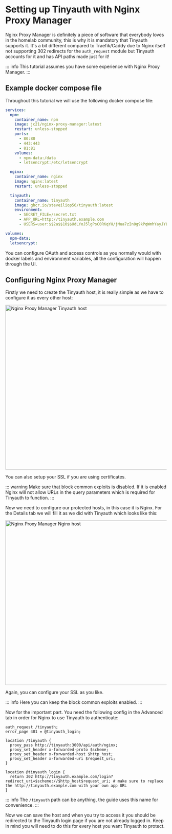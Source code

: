 # Setting up Tinyauth with Nginx Proxy Manager

Nginx Proxy Manager is definitely a piece of software that everybody loves in the homelab community, this is why it is mandatory that Tinyauth supports it. It's a bit different compared to Traefik/Caddy due to Nginx itself not supporting 302 redirects for the `auth_request` module but Tinyauth accounts for it and has API paths made just for it!

::: info
This tutorial assumes you have some experience with Nginx Proxy Manager.
:::

## Example docker compose file

Throughout this tutorial we will use the following docker compose file:

```yaml
services:
  npm:
    container_name: npm
    image: jc21/nginx-proxy-manager:latest
    restart: unless-stopped
    ports:
      - 80:80
      - 443:443
      - 81:81
    volumes:
      - npm-data:/data
      - letsencrypt:/etc/letsencrypt

  nginx:
    container_name: nginx
    image: nginx:latest
    restart: unless-stopped

  tinyauth:
    container_name: tinyauth
    image: ghcr.io/steveiliop56/tinyauth:latest
    environment:
      - SECRET_FILE=/secret.txt
      - APP_URL=http://tinyauth.example.com
      - USERS=user:$$2a$$10$$UdLYoJ5lgPsC0RKqYH/jMua7zIn0g9kPqWmhYayJYLaZQ/FTmH2/u # user:password

volumes:
  npm-data:
  letsencrypt:
```

You can configure OAuth and access controls as you normally would with docker labels and environment variables, all the configuration will happen through the UI.

## Configuring Nginx Proxy Manager

Firstly we need to create the Tinyauth host, it is really simple as we have to configure it as every other host:

<img src="/screenshots/npm-tinyauth.png" alt="Nginx Proxy Manager Tinyauth host" width="512">

You can also setup your SSL if you are using certificates.

::: warning
Make sure that block common exploits is disabled. If it is enabled Nginx will not allow URLs in the query parameters which is required for Tinyauth to function.
:::

Now we need to configure our protected hosts, in this case it is Nginx. For the Details tab we will fill it as we did with Tinyauth which looks like this:

<img src="/screenshots/npm-nginx.png" alt="Nginx Proxy Manager Nginx host" width="512">

Again, you can configure your SSL as you like.

::: info
Here you can keep the block common exploits enabled.
:::

Now for the important part. You need the following config in the Advanced tab in order for Nginx to use Tinyauth to authenticate:

```shell
auth_request /tinyauth;
error_page 401 = @tinyauth_login;

location /tinyauth {
  proxy_pass http://tinyauth:3000/api/auth/nginx;
  proxy_set_header x-forwarded-proto $scheme;
  proxy_set_header x-forwarded-host $http_host;
  proxy_set_header x-forwarded-uri $request_uri;
}

location @tinyauth_login {
  return 302 http://tinyauth.example.com/login?redirect_uri=$scheme://$http_host$request_uri; # make sure to replace the http://tinyauth.example.com with your own app URL
}
```

::: info
The `/tinyauth` path can be anything, the guide uses this name for convenience.
:::

Now we can save the host and when you try to access it you should be redirected to the Tinyauth login page if you are not already logged in. Keep in mind you will need to do this for every host you want Tinyauth to protect.

